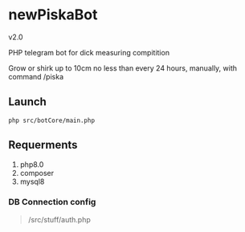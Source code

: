 # newPiskaBot

v2.0

PHP telegram bot for dick measuring compitition

Grow or shirk up to 10cm no less than every 24 hours, manually, with command /piska


## Launch
```
php src/botCore/main.php
```

## Requerments
1. php8.0
2. composer
3. mysql8

### DB Connection config
> /src/stuff/auth.php
